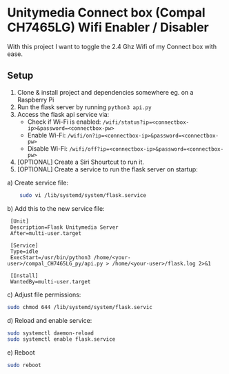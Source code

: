 Unitymedia Connect box (Compal CH7465LG) Wifi Enabler / Disabler 
=============================================

With this project I want to toggle the 2.4 Ghz Wifi of my Connect box with ease.

Setup
-----


1. Clone & install project and dependencies somewhere eg. on a Raspberry Pi
2. Run the flask server by running ``python3 api.py``
3. Access the flask api service via:
    - Check if Wi-Fi is enabled: ``/wifi/status?ip=<connectbox-ip>&password=<connectbox-pw>``
    - Enable Wi-Fi: ``/wifi/on?ip=<connectbox-ip>&password=<connectbox-pw>``
    - Disable Wi-Fi: ``/wifi/off?ip=<connectbox-ip>&password=<connectbox-pw>``
4. [OPTIONAL] Create a Siri Shourtcut to run it.
5. [OPTIONAL] Create a service to run the flask server on startup:

a) Create service file:
```bash
    sudo vi /lib/systemd/system/flask.service
```

b) Add this to the new service file:
```text
 [Unit]
 Description=Flask Unitymedia Server
 After=multi-user.target

 [Service]
 Type=idle
 ExecStart=/usr/bin/python3 /home/<your-user>/compal_CH7465LG_py/api.py > /home/<your-user>/flask.log 2>&1

 [Install]
 WantedBy=multi-user.target
```

c) Adjust file permissions:
```bash
sudo chmod 644 /lib/systemd/system/flask.servic
```

d) Reload and enable service:
```bash
sudo systemctl daemon-reload
sudo systemctl enable flask.service
```

e) Reboot
```bash
sudo reboot
```

